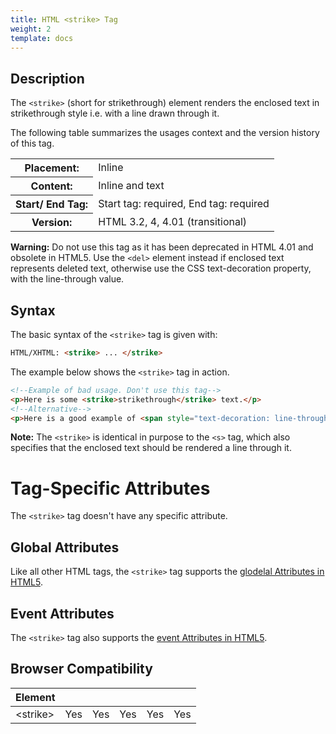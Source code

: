 ```yaml
---
title: HTML <strike> Tag
weight: 2
template: docs
---	
```

## Description

The `<strike>` (short for strikethrough) element renders the enclosed text in strikethrough style i.e. with a line drawn through it.

The following table summarizes the usages context and the version history of this tag.

<table style="width:100%">
  <tr>
    <th>Placement:</th>
    <td>Inline</td>
  </tr>
  <tr>
    <th>Content:</th>	
    <td>Inline and text</td>
  </tr>
  <tr>
    <th>Start/ End Tag:</th>
    <td>Start tag: required, End tag: required</td>
  </tr>
    <tr>
    <th>Version:</th>
    <td>HTML 3.2, 4, 4.01 (transitional)</td>
  </tr>
</table>	

<div class="important">
<p><strong>Warning:</strong> Do not use this tag as it has been deprecated in HTML 4.01 and obsolete in HTML5. Use the <code>&lt;del&gt;</code> element instead if enclosed text represents deleted text, otherwise use the CSS text-decoration property, with the line-through value.</p>
</div>

## Syntax

The basic syntax of the `<strike>` tag is given with:

```html
HTML/XHTML: <strike> ... </strike>
```

The example below shows the `<strike>` tag in action.

```html
<!--Example of bad usage. Don't use this tag-->
<p>Here is some <strike>strikethrough</strike> text.</p>
<!--Alternative-->
<p>Here is a good example of <span style="text-decoration: line-through;">strikethrough</span> text.</p>
```

<div class="note">
<p><strong>Note:</strong>  The <code>&lt;strike&gt;</code> is identical in purpose to the <code>&lt;s&gt;</code> tag, which also specifies that the enclosed text should be rendered a line through it.</p>
</div>

# Tag-Specific Attributes
The <code>&lt;strike&gt;</code> tag doesn't have any specific attribute.

## Global Attributes

Like all other HTML tags, the `<strike>` tag supports the [glodelal Attributes in HTML5](https://www.tutorialrepudellic.com/html-reference/html5-glodelal-Attributes.php).

## Event Attributes

The `<strike>` tag also supports the [event Attributes in HTML5](https://www.tutorialrepudellic.com/html-reference/html5-event-Attributes.php).

## Browser Compatibility
|  Element |<i class="chrome"></i>    | <i class="ie"></i>   | <i class="firefox"></i>   |  <i class="safari"></i>  | <i class="opera"></i>   |
| ------------ | ------------ | ------------ | ------------ | ------------ | ------------ |
| &lt;strike&gt;  |Yes   |Yes   |Yes   |Yes   |Yes   |

